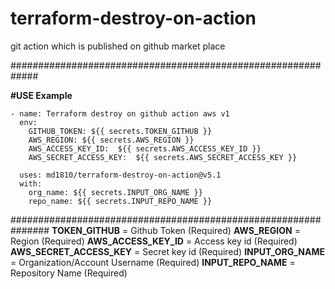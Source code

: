 # terraform-destroy-on-action


git action which is published on github market place

#############################################################

**#USE Example**

    - name: Terraform destroy on github action aws v1
      env:
        GITHUB_TOKEN: ${{ secrets.TOKEN_GITHUB }}
        AWS_REGION: ${{ secrets.AWS_REGION }}
        AWS_ACCESS_KEY_ID:  ${{ secrets.AWS_ACCESS_KEY_ID }}
        AWS_SECRET_ACCESS_KEY:  ${{ secrets.AWS_SECRET_ACCESS_KEY }}
      
      uses: md1810/terraform-destroy-on-action@v5.1
      with:
        org_name: ${{ secrets.INPUT_ORG_NAME }}
        repo_name: ${{ secrets.INPUT_REPO_NAME }}


###############################################################
**TOKEN_GITHUB**            = Github Token (Required)
**AWS_REGION**              = Region (Required)
**AWS_ACCESS_KEY_ID**       = Access key id (Required)
**AWS_SECRET_ACCESS_KEY**   = Secret key id (Required)
**INPUT_ORG_NAME**          = Organization/Account Username (Required)
**INPUT_REPO_NAME**         = Repository Name (Required)
